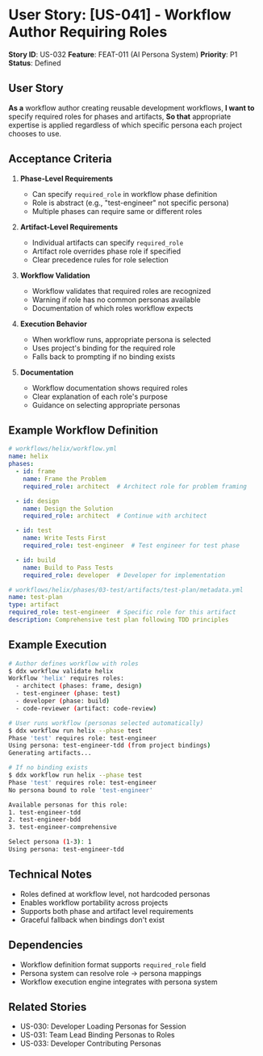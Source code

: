 # User Story: [US-041] - Workflow Author Requiring Roles

**Story ID**: US-032
**Feature**: FEAT-011 (AI Persona System)
**Priority**: P1
**Status**: Defined

## User Story

**As a** workflow author creating reusable development workflows,
**I want to** specify required roles for phases and artifacts,
**So that** appropriate expertise is applied regardless of which specific persona each project chooses to use.

## Acceptance Criteria

1. **Phase-Level Requirements**
   - Can specify `required_role` in workflow phase definition
   - Role is abstract (e.g., "test-engineer" not specific persona)
   - Multiple phases can require same or different roles

2. **Artifact-Level Requirements**
   - Individual artifacts can specify `required_role`
   - Artifact role overrides phase role if specified
   - Clear precedence rules for role selection

3. **Workflow Validation**
   - Workflow validates that required roles are recognized
   - Warning if role has no common personas available
   - Documentation of which roles workflow expects

4. **Execution Behavior**
   - When workflow runs, appropriate persona is selected
   - Uses project's binding for the required role
   - Falls back to prompting if no binding exists

5. **Documentation**
   - Workflow documentation shows required roles
   - Clear explanation of each role's purpose
   - Guidance on selecting appropriate personas

## Example Workflow Definition

```yaml
# workflows/helix/workflow.yml
name: helix
phases:
  - id: frame
    name: Frame the Problem
    required_role: architect  # Architect role for problem framing

  - id: design
    name: Design the Solution
    required_role: architect  # Continue with architect

  - id: test
    name: Write Tests First
    required_role: test-engineer  # Test engineer for test phase

  - id: build
    name: Build to Pass Tests
    required_role: developer  # Developer for implementation
```

```yaml
# workflows/helix/phases/03-test/artifacts/test-plan/metadata.yml
name: test-plan
type: artifact
required_role: test-engineer  # Specific role for this artifact
description: Comprehensive test plan following TDD principles
```

## Example Execution

```bash
# Author defines workflow with roles
$ ddx workflow validate helix
Workflow 'helix' requires roles:
  - architect (phases: frame, design)
  - test-engineer (phase: test)
  - developer (phase: build)
  - code-reviewer (artifact: code-review)

# User runs workflow (personas selected automatically)
$ ddx workflow run helix --phase test
Phase 'test' requires role: test-engineer
Using persona: test-engineer-tdd (from project bindings)
Generating artifacts...

# If no binding exists
$ ddx workflow run helix --phase test
Phase 'test' requires role: test-engineer
No persona bound to role 'test-engineer'

Available personas for this role:
1. test-engineer-tdd
2. test-engineer-bdd
3. test-engineer-comprehensive

Select persona (1-3): 1
Using persona: test-engineer-tdd
```

## Technical Notes

- Roles defined at workflow level, not hardcoded personas
- Enables workflow portability across projects
- Supports both phase and artifact level requirements
- Graceful fallback when bindings don't exist

## Dependencies

- Workflow definition format supports `required_role` field
- Persona system can resolve role → persona mappings
- Workflow execution engine integrates with persona system

## Related Stories

- US-030: Developer Loading Personas for Session
- US-031: Team Lead Binding Personas to Roles
- US-033: Developer Contributing Personas